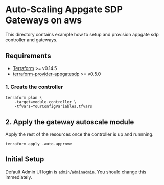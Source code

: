 # Auto-Scaling Appgate SDP Gateways on aws

This directory contains example how to setup and provision appgate sdp controller and gateways.

## Requirements
- [Terraform](https://www.terraform.io/downloads.html) >= v0.14.5
- [terraform-provider-appgatesdp](https://github.com/appgate/terraform-provider-appgatesdp/releases) >= v0.5.0



### 1. Create the controller


```
terraform plan \
    -target=module.controller \
    -tfvars=YourConfigVariables.tfvars

```


## 2. Apply the gateway autoscale module
Apply the rest of the resources once the controller is up and runnning.
```
terraform apply -auto-approve
```


## Initial Setup

Default Admin UI login is `admin`/`adminadmin`. You should change this immediately.
